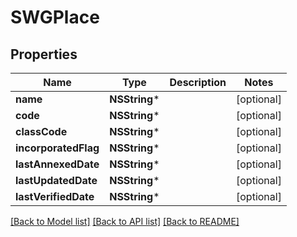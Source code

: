 # SWGPlace

## Properties
Name | Type | Description | Notes
------------ | ------------- | ------------- | -------------
**name** | **NSString*** |  | [optional] 
**code** | **NSString*** |  | [optional] 
**classCode** | **NSString*** |  | [optional] 
**incorporatedFlag** | **NSString*** |  | [optional] 
**lastAnnexedDate** | **NSString*** |  | [optional] 
**lastUpdatedDate** | **NSString*** |  | [optional] 
**lastVerifiedDate** | **NSString*** |  | [optional] 

[[Back to Model list]](../README.md#documentation-for-models) [[Back to API list]](../README.md#documentation-for-api-endpoints) [[Back to README]](../README.md)


